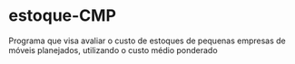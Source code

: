 # estoque-CMP
Programa que visa avaliar o custo de estoques de pequenas empresas de móveis planejados, utilizando o custo médio ponderado
